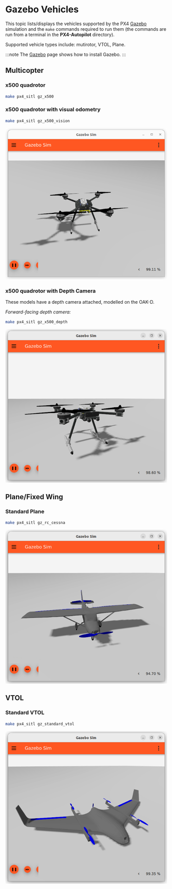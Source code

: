 # Gazebo Vehicles

This topic lists/displays the vehicles supported by the PX4 [Gazebo](../sim_gazebo_gz/README.md) simulation and the `make` commands required to run them (the commands are run from a terminal in the **PX4-Autopilot** directory).

Supported vehicle types include: mutirotor, VTOL, Plane.

:::note
The [Gazebo](../sim_gazebo_gz/README.md) page shows how to install Gazebo.
:::

## Multicopter
<a id="x500-quadrotor"></a>
### x500 quadrotor

```sh
make px4_sitl gz_x500
```

<a id="x500-quadrotor-with-visual-odometry"></a>
### x500 quadrotor with visual odometry

```sh
make px4_sitl gz_x500_vision
```

![x500 in Gazebo](../../assets/simulation/gazebo/vehicles/x500.png)

<a id="x500-quadrotor-with-depth-camera"></a>
### x500 quadrotor with Depth Camera

These models have a depth camera attached, modelled on the OAK-D.

_Forward-facing depth camera:_

```sh
make px4_sitl gz_x500_depth
```

![x500 with depth camera in Gazebo](../../assets/simulation/gazebo/vehicles/x500_depth.png)

<a id="fixed_wing"></a>
## Plane/Fixed Wing

<a id="rc-cessna"></a>
### Standard Plane

```sh
make px4_sitl gz_rc_cessna
```

![Plane in Gazebo Classic](../../assets/simulation/gazebo/vehicles/rc_cessna.png)

## VTOL

<a id="standard_vtol"></a>
### Standard VTOL

```sh
make px4_sitl gz_standard_vtol
```

![Standard VTOL in Gazebo Classic](../../assets/simulation/gazebo/vehicles/standard_vtol.png)
